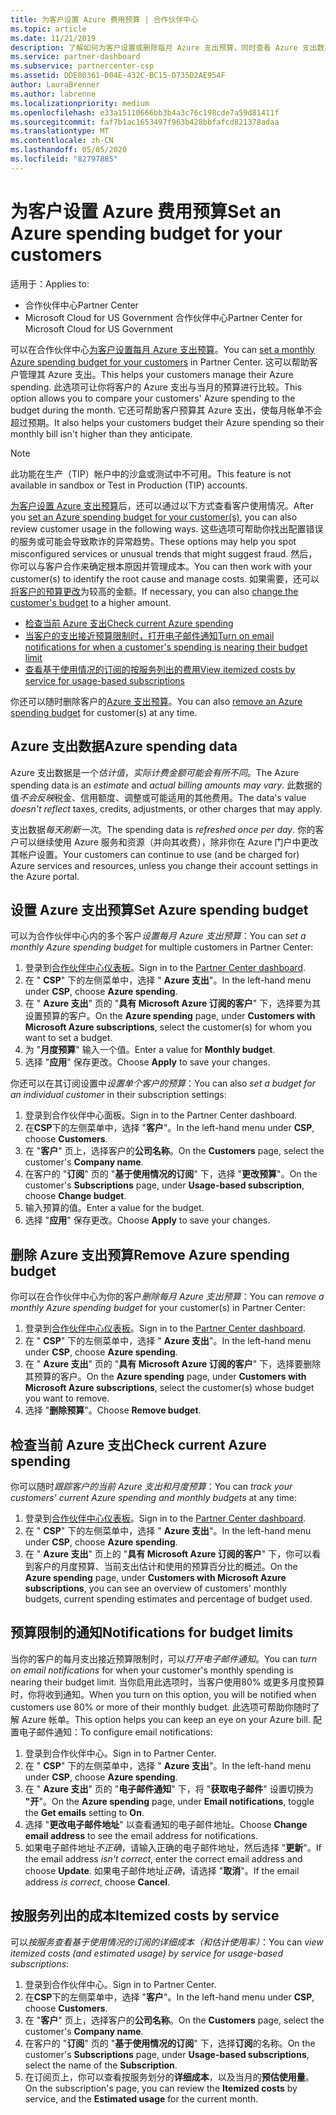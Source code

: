 ```yaml
---
title: 为客户设置 Azure 费用预算 | 合作伙伴中心
ms.topic: article
ms.date: 11/21/2019
description: 了解如何为客户设置或删除每月 Azure 支出预算，同时查看 Azure 支出数据并设置与预算相关的通知。
ms.service: partner-dashboard
ms.subservice: partnercenter-csp
ms.assetid: DDE80361-D04E-432C-BC15-D735D2AE954F
author: LauraBrenner
ms.author: labrenne
ms.localizationpriority: medium
ms.openlocfilehash: e33a15110666bb3b4a3c76c198cde7a59d81411f
ms.sourcegitcommit: faf7b1ac1653497f963b428bbfafcd821378adaa
ms.translationtype: MT
ms.contentlocale: zh-CN
ms.lasthandoff: 05/05/2020
ms.locfileid: "82797885"
---
```

# <a name="set-an-azure-spending-budget-for-your-customers"></a><span data-ttu-id="96dbf-103">为客户设置 Azure 费用预算</span><span class="sxs-lookup"><span data-stu-id="96dbf-103">Set an Azure spending budget for your customers</span></span>

<span data-ttu-id="96dbf-104">适用于：</span><span class="sxs-lookup"><span data-stu-id="96dbf-104">Applies to:</span></span>

- <span data-ttu-id="96dbf-105">合作伙伴中心</span><span class="sxs-lookup"><span data-stu-id="96dbf-105">Partner Center</span></span>
- <span data-ttu-id="96dbf-106">Microsoft Cloud for US Government 合作伙伴中心</span><span class="sxs-lookup"><span data-stu-id="96dbf-106">Partner Center for Microsoft Cloud for US Government</span></span>

<span data-ttu-id="96dbf-107">可以在合作伙伴中心[为客户设置每月 Azure 支出预算](#set-azure-spending-budget)。</span><span class="sxs-lookup"><span data-stu-id="96dbf-107">You can [set a monthly Azure spending budget for your customers](#set-azure-spending-budget) in Partner Center.</span></span> <span data-ttu-id="96dbf-108">这可以帮助客户管理其 Azure 支出。</span><span class="sxs-lookup"><span data-stu-id="96dbf-108">This helps your customers manage their Azure spending.</span></span> <span data-ttu-id="96dbf-109">此选项可让你将客户的 Azure 支出与当月的预算进行比较。</span><span class="sxs-lookup"><span data-stu-id="96dbf-109">This option allows you to compare your customers' Azure spending to the budget during the month.</span></span> <span data-ttu-id="96dbf-110">它还可帮助客户预算其 Azure 支出，使每月帐单不会超过预期。</span><span class="sxs-lookup"><span data-stu-id="96dbf-110">It also helps your customers budget their Azure spending so their monthly bill isn't higher than they anticipate.</span></span>


> [!NOTE]  
> <span data-ttu-id="96dbf-111">此功能在生产（TIP）帐户中的沙盒或测试中不可用。</span><span class="sxs-lookup"><span data-stu-id="96dbf-111">This feature is not available in sandbox or Test in Production (TIP) accounts.</span></span>

<span data-ttu-id="96dbf-112">[为客户设置 Azure 支出预算](#set-azure-spending-budget)后，还可以通过以下方式查看客户使用情况。</span><span class="sxs-lookup"><span data-stu-id="96dbf-112">After you [set an Azure spending budget for your customer(s)](#set-azure-spending-budget), you can also review customer usage in the following ways.</span></span> <span data-ttu-id="96dbf-113">这些选项可帮助你找出配置错误的服务或可能会导致欺诈的异常趋势。</span><span class="sxs-lookup"><span data-stu-id="96dbf-113">These options may help you spot misconfigured services or unusual trends that might suggest fraud.</span></span> <span data-ttu-id="96dbf-114">然后，你可以与客户合作来确定根本原因并管理成本。</span><span class="sxs-lookup"><span data-stu-id="96dbf-114">You can then work with your customer(s) to identify the root cause and manage costs.</span></span> <span data-ttu-id="96dbf-115">如果需要，还可以[将客户的预算更改](#set-azure-spending-budget)为较高的金额。</span><span class="sxs-lookup"><span data-stu-id="96dbf-115">If necessary, you can also [change the customer's budget](#set-azure-spending-budget) to a higher amount.</span></span>

- [<span data-ttu-id="96dbf-116">检查当前 Azure 支出</span><span class="sxs-lookup"><span data-stu-id="96dbf-116">Check current Azure spending</span></span>](#check-current-azure-spending)
- [<span data-ttu-id="96dbf-117">当客户的支出接近预算限制时，打开电子邮件通知</span><span class="sxs-lookup"><span data-stu-id="96dbf-117">Turn on email notifications for when a customer's spending is nearing their budget limit</span></span>](#notifications-for-budget-limits)
- [<span data-ttu-id="96dbf-118">查看基于使用情况的订阅的按服务列出的费用</span><span class="sxs-lookup"><span data-stu-id="96dbf-118">View itemized costs by service for usage-based subscriptions</span></span>](#itemized-costs-by-service)

<span data-ttu-id="96dbf-119">你还可以随时删除客户的[Azure 支出预算](#remove-azure-spending-budget)。</span><span class="sxs-lookup"><span data-stu-id="96dbf-119">You can also [remove an Azure spending budget](#remove-azure-spending-budget) for customer(s) at any time.</span></span>

## <a name="azure-spending-data"></a><span data-ttu-id="96dbf-120">Azure 支出数据</span><span class="sxs-lookup"><span data-stu-id="96dbf-120">Azure spending data</span></span>

<span data-ttu-id="96dbf-121">Azure 支出数据是一个*估计值*，*实际计费金额可能会有所不同*。</span><span class="sxs-lookup"><span data-stu-id="96dbf-121">The Azure spending data is an *estimate* and *actual billing amounts may vary*.</span></span> <span data-ttu-id="96dbf-122">此数据的值*不会反映*税金、信用额度、调整或可能适用的其他费用。</span><span class="sxs-lookup"><span data-stu-id="96dbf-122">The data's value *doesn't reflect* taxes, credits, adjustments, or other charges that may apply.</span></span>

<span data-ttu-id="96dbf-123">支出数据*每天刷新一次*。</span><span class="sxs-lookup"><span data-stu-id="96dbf-123">The spending data is *refreshed once per day*.</span></span> <span data-ttu-id="96dbf-124">你的客户可以继续使用 Azure 服务和资源（并向其收费），除非你在 Azure 门户中更改其帐户设置。</span><span class="sxs-lookup"><span data-stu-id="96dbf-124">Your customers can continue to use (and be charged for) Azure services and resources, unless you change their account settings in the Azure portal.</span></span>

## <a name="set-azure-spending-budget"></a><span data-ttu-id="96dbf-125">设置 Azure 支出预算</span><span class="sxs-lookup"><span data-stu-id="96dbf-125">Set Azure spending budget</span></span>

<span data-ttu-id="96dbf-126">可以为合作伙伴中心内的多个客户*设置每月 Azure 支出预算*：</span><span class="sxs-lookup"><span data-stu-id="96dbf-126">You can *set a monthly Azure spending budget* for multiple customers in Partner Center:</span></span>

1. <span data-ttu-id="96dbf-127">登录到[合作伙伴中心仪表板](https://partner.microsoft.com/dashboard/)。</span><span class="sxs-lookup"><span data-stu-id="96dbf-127">Sign in to the [Partner Center dashboard](https://partner.microsoft.com/dashboard/).</span></span>
2. <span data-ttu-id="96dbf-128">在 " **CSP**" 下的左侧菜单中，选择 " **Azure 支出**"。</span><span class="sxs-lookup"><span data-stu-id="96dbf-128">In the left-hand menu under **CSP**, choose **Azure spending**.</span></span>
3. <span data-ttu-id="96dbf-129">在 " **Azure 支出**" 页的 "**具有 Microsoft Azure 订阅的客户**" 下，选择要为其设置预算的客户。</span><span class="sxs-lookup"><span data-stu-id="96dbf-129">On the **Azure spending** page, under **Customers with Microsoft Azure subscriptions**, select the customer(s) for whom you want to set a budget.</span></span>
4. <span data-ttu-id="96dbf-130">为 "**月度预算**" 输入一个值。</span><span class="sxs-lookup"><span data-stu-id="96dbf-130">Enter a value for **Monthly budget**.</span></span>
5. <span data-ttu-id="96dbf-131">选择 "**应用**" 保存更改。</span><span class="sxs-lookup"><span data-stu-id="96dbf-131">Choose **Apply** to save your changes.</span></span>

<span data-ttu-id="96dbf-132">你还可以在其订阅设置中*设置单个客户的预算*：</span><span class="sxs-lookup"><span data-stu-id="96dbf-132">You can also *set a budget for an individual customer* in their subscription settings:</span></span>

1. <span data-ttu-id="96dbf-133">登录到合作伙伴中心面板。</span><span class="sxs-lookup"><span data-stu-id="96dbf-133">Sign in to the Partner Center dashboard.</span></span>
2. <span data-ttu-id="96dbf-134">在**CSP**下的左侧菜单中，选择 "**客户**"。</span><span class="sxs-lookup"><span data-stu-id="96dbf-134">In the left-hand menu under **CSP**, choose **Customers**.</span></span>
3. <span data-ttu-id="96dbf-135">在 "**客户**" 页上，选择客户的**公司名称**。</span><span class="sxs-lookup"><span data-stu-id="96dbf-135">On the **Customers** page, select the customer's **Company name**.</span></span>
4. <span data-ttu-id="96dbf-136">在客户的 "**订阅**" 页的 "**基于使用情况的订阅**" 下，选择 "**更改预算**"。</span><span class="sxs-lookup"><span data-stu-id="96dbf-136">On the customer's **Subscriptions** page, under **Usage-based subscription**, choose **Change budget**.</span></span>
5. <span data-ttu-id="96dbf-137">输入预算的值。</span><span class="sxs-lookup"><span data-stu-id="96dbf-137">Enter a value for the budget.</span></span>
6. <span data-ttu-id="96dbf-138">选择 "**应用**" 保存更改。</span><span class="sxs-lookup"><span data-stu-id="96dbf-138">Choose **Apply** to save your changes.</span></span>

## <a name="remove-azure-spending-budget"></a><span data-ttu-id="96dbf-139">删除 Azure 支出预算</span><span class="sxs-lookup"><span data-stu-id="96dbf-139">Remove Azure spending budget</span></span>

<span data-ttu-id="96dbf-140">你可以在合作伙伴中心为你的客户*删除每月 Azure 支出预算*：</span><span class="sxs-lookup"><span data-stu-id="96dbf-140">You can *remove a monthly Azure spending budget* for your customer(s) in Partner Center:</span></span>

1. <span data-ttu-id="96dbf-141">登录到[合作伙伴中心仪表板](https://partner.microsoft.com/dashboard/)。</span><span class="sxs-lookup"><span data-stu-id="96dbf-141">Sign in to the [Partner Center dashboard](https://partner.microsoft.com/dashboard/).</span></span>
2. <span data-ttu-id="96dbf-142">在 " **CSP**" 下的左侧菜单中，选择 " **Azure 支出**"。</span><span class="sxs-lookup"><span data-stu-id="96dbf-142">In the left-hand menu under **CSP**, choose **Azure spending**.</span></span>
3. <span data-ttu-id="96dbf-143">在 " **Azure 支出**" 页的 "**具有 Microsoft Azure 订阅的客户**" 下，选择要删除其预算的客户。</span><span class="sxs-lookup"><span data-stu-id="96dbf-143">On the **Azure spending** page, under **Customers with Microsoft Azure subscriptions**, select the customer(s) whose budget you want to remove.</span></span>
4. <span data-ttu-id="96dbf-144">选择 "**删除预算**"。</span><span class="sxs-lookup"><span data-stu-id="96dbf-144">Choose **Remove budget**.</span></span>

## <a name="check-current-azure-spending"></a><span data-ttu-id="96dbf-145">检查当前 Azure 支出</span><span class="sxs-lookup"><span data-stu-id="96dbf-145">Check current Azure spending</span></span>

<span data-ttu-id="96dbf-146">你可以随时*跟踪客户的当前 Azure 支出和月度预算*：</span><span class="sxs-lookup"><span data-stu-id="96dbf-146">You can *track your customers' current Azure spending and monthly budgets* at any time:</span></span>

1. <span data-ttu-id="96dbf-147">登录到[合作伙伴中心仪表板](https://partner.microsoft.com/dashboard/)。</span><span class="sxs-lookup"><span data-stu-id="96dbf-147">Sign in to the [Partner Center dashboard](https://partner.microsoft.com/dashboard/).</span></span>
2. <span data-ttu-id="96dbf-148">在 " **CSP**" 下的左侧菜单中，选择 " **Azure 支出**"。</span><span class="sxs-lookup"><span data-stu-id="96dbf-148">In the left-hand menu under **CSP**, choose **Azure spending**.</span></span>
3. <span data-ttu-id="96dbf-149">在 " **Azure 支出**" 页上的 "**具有 Microsoft Azure 订阅的客户**" 下，你可以看到客户的月度预算、当前支出估计和使用的预算百分比的概述。</span><span class="sxs-lookup"><span data-stu-id="96dbf-149">On the **Azure spending** page, under **Customers with Microsoft Azure subscriptions**, you can see an overview of customers' monthly budgets, current spending estimates and percentage of budget used.</span></span>

## <a name="notifications-for-budget-limits"></a><span data-ttu-id="96dbf-150">预算限制的通知</span><span class="sxs-lookup"><span data-stu-id="96dbf-150">Notifications for budget limits</span></span>

<span data-ttu-id="96dbf-151">当你的客户的每月支出接近预算限制时，可以*打开电子邮件通知*。</span><span class="sxs-lookup"><span data-stu-id="96dbf-151">You can *turn on email notifications* for when your customer's monthly spending is nearing their budget limit.</span></span> <span data-ttu-id="96dbf-152">当你启用此选项时，当客户使用80% 或更多月度预算时，你将收到通知。</span><span class="sxs-lookup"><span data-stu-id="96dbf-152">When you turn on this option, you will be notified when customers use 80% or more of their monthly budget.</span></span> <span data-ttu-id="96dbf-153">此选项可帮助你随时了解 Azure 帐单。</span><span class="sxs-lookup"><span data-stu-id="96dbf-153">This option helps you can keep an eye on your Azure bill.</span></span> <span data-ttu-id="96dbf-154">配置电子邮件通知：</span><span class="sxs-lookup"><span data-stu-id="96dbf-154">To configure email notifications:</span></span>

1. <span data-ttu-id="96dbf-155">登录到合作伙伴中心。</span><span class="sxs-lookup"><span data-stu-id="96dbf-155">Sign in to Partner Center.</span></span>
2. <span data-ttu-id="96dbf-156">在 " **CSP**" 下的左侧菜单中，选择 " **Azure 支出**"。</span><span class="sxs-lookup"><span data-stu-id="96dbf-156">In the left-hand menu under **CSP**, choose **Azure spending**.</span></span>
3. <span data-ttu-id="96dbf-157">在 " **Azure 支出**" 页的 "**电子邮件通知**" 下，将 "**获取电子邮件**" 设置切换为 **"开**"。</span><span class="sxs-lookup"><span data-stu-id="96dbf-157">On the **Azure spending** page, under **Email notifications**, toggle the **Get emails** setting to **On**.</span></span>
4. <span data-ttu-id="96dbf-158">选择 "**更改电子邮件地址**" 以查看通知的电子邮件地址。</span><span class="sxs-lookup"><span data-stu-id="96dbf-158">Choose **Change email address** to see the email address for notifications.</span></span>
5. <span data-ttu-id="96dbf-159">如果电子邮件地址*不正确*，请输入正确的电子邮件地址，然后选择 "**更新**"。</span><span class="sxs-lookup"><span data-stu-id="96dbf-159">If the email address *isn't correct*, enter the correct email address and choose **Update**.</span></span> <span data-ttu-id="96dbf-160">如果电子邮件地址*正确*，请选择 "**取消**"。</span><span class="sxs-lookup"><span data-stu-id="96dbf-160">If the email address *is correct*, choose **Cancel**.</span></span>

## <a name="itemized-costs-by-service"></a><span data-ttu-id="96dbf-161">按服务列出的成本</span><span class="sxs-lookup"><span data-stu-id="96dbf-161">Itemized costs by service</span></span>

<span data-ttu-id="96dbf-162">可以*按服务查看基于使用情况的订阅的详细成本（和估计使用率）*：</span><span class="sxs-lookup"><span data-stu-id="96dbf-162">You can *view itemized costs (and estimated usage) by service for usage-based subscriptions*:</span></span>

1. <span data-ttu-id="96dbf-163">登录到合作伙伴中心。</span><span class="sxs-lookup"><span data-stu-id="96dbf-163">Sign in to Partner Center.</span></span>
2. <span data-ttu-id="96dbf-164">在**CSP**下的左侧菜单中，选择 "**客户**"。</span><span class="sxs-lookup"><span data-stu-id="96dbf-164">In the left-hand menu under **CSP**, choose **Customers**.</span></span>
3. <span data-ttu-id="96dbf-165">在 "**客户**" 页上，选择客户的**公司名称**。</span><span class="sxs-lookup"><span data-stu-id="96dbf-165">On the **Customers** page, select the customer's **Company name**.</span></span>
4. <span data-ttu-id="96dbf-166">在客户的 "**订阅**" 页的 "**基于使用情况的订阅**" 下，选择**订阅**的名称。</span><span class="sxs-lookup"><span data-stu-id="96dbf-166">On the customer's **Subscriptions** page, under **Usage-based subscriptions**, select the name of the **Subscription**.</span></span>
5. <span data-ttu-id="96dbf-167">在订阅页上，你可以查看按服务划分的**详细成本**，以及当月的**预估使用量**。</span><span class="sxs-lookup"><span data-stu-id="96dbf-167">On the subscription's page, you can review the **Itemized costs** by service, and the **Estimated usage** for the current month.</span></span>
